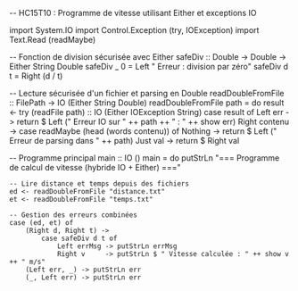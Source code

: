 -- HC15T10 : Programme de vitesse utilisant Either et exceptions IO

import System.IO
import Control.Exception (try, IOException)
import Text.Read (readMaybe)

-- Fonction de division sécurisée avec Either
safeDiv :: Double -> Double -> Either String Double
safeDiv _ 0 = Left " Erreur : division par zéro"
safeDiv d t = Right (d / t)

-- Lecture sécurisée d'un fichier et parsing en Double
readDoubleFromFile :: FilePath -> IO (Either String Double)
readDoubleFromFile path = do
    result <- try (readFile path) :: IO (Either IOException String)
    case result of
        Left err -> return $ Left (" Erreur IO sur " ++ path ++ " : " ++ show err)
        Right contenu ->
            case readMaybe (head (words contenu)) of
                Nothing -> return $ Left (" Erreur de parsing dans " ++ path)
                Just val -> return $ Right val

-- Programme principal
main :: IO ()
main = do
    putStrLn "=== Programme de calcul de vitesse (hybride IO + Either) ==="

    -- Lire distance et temps depuis des fichiers
    ed <- readDoubleFromFile "distance.txt"
    et <- readDoubleFromFile "temps.txt"

    -- Gestion des erreurs combinées
    case (ed, et) of
        (Right d, Right t) ->
            case safeDiv d t of
                Left errMsg -> putStrLn errMsg
                Right v     -> putStrLn $ " Vitesse calculée : " ++ show v ++ " m/s"
        (Left err, _) -> putStrLn err
        (_, Left err) -> putStrLn err

